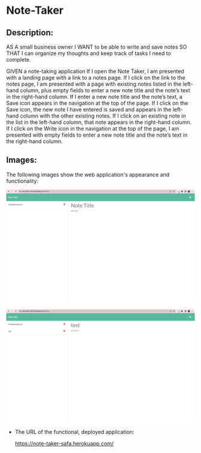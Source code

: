 # Note-Taker

 ## Description:

AS A small business owner I WANT to be able to write and save notes
SO THAT I can organize my thoughts and keep track of tasks I need to complete.

GIVEN a note-taking application
If I open the Note Taker, I am presented with a landing page with a link to a notes page.
If I click on the link to the notes page, I am presented with a page with existing notes listed in the left-hand column, plus empty fields to enter a new note title and the note’s text in the right-hand column.
If I enter a new note title and the note’s text, a Save icon appears in the navigation at the top of the page.
If I click on the Save icon, the new note I have entered is saved and appears in the left-hand column with the other existing notes.
If I click on an existing note in the list in the left-hand column, that note appears in the right-hand column.
If I click on the Write icon in the navigation at the top of the page, I am presented with empty fields to enter a new note title and the note’s text in the right-hand column.


## Images:

The following images show the web application's appearance and functionality:

![Existing notes are listed in the left-hand column with empty fields on the right-hand side for the new note’s title and text.](./Develop/assets/screen1.png)

![Note titled “Balance accounts” reads, “Balance account books by end of day Monday,” with other notes listed on the left.](./Develop/assets/screen2.png)


 * The URL of the functional, deployed application:

    https://note-taker-safa.herokuapp.com/